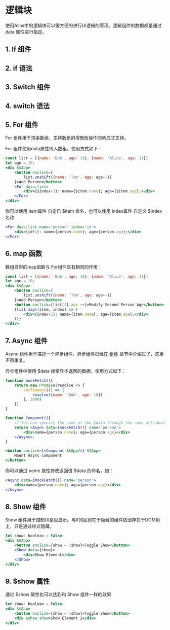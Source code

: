 # 逻辑块

使用Alins中的逻辑块可以很方便的进行UI逻辑的管理。逻辑组件的数据都是通过 data 属性进行指定。

## 1. If 组件

## 2. if 语法

## 3. Switch 组件

## 4. switch 语法

## 5. For 组件

For 组件用于渲染数组，支持数组的增删改操作的响应式支持。

For 组件使用data属性传入数组，使用方式如下：

<CodeBox/>

```jsx
const list = [{name: 'Bob', age: 10}, {name: 'Alice', age: 11}]
let age = 10;
<div $$App>
    <button onclick={
        list.unshift({name: 'Tom', age: age++})
    }>Add Person</button>
    <For data:list>
        <div>{$index+1}: name={$item.name}; age={$item.age};</div>
    </For>
</div>;
```

你可以使用 item属性 自定已 $item 命名，也可以使用 index属性 自定义 $index 名称:

```jsx
<For data:list name='person' index='id'>
    <div>{id+1}: name={person.name}; age={person.age};</div>
</For>
```

## 6. map 函数

数组自带的map函数与 For组件具有相同的作用：

<CodeBox/>

```jsx
const list = [{name: 'Bob', age: 10}, {name: 'Alice', age: 11}]
let age = 10;
<div $$App>
    <button onclick={
        list.unshift({name: 'Tom', age: age++})
    }>Add Person</button>
    <button onclick={list[1].age ++}>Modify Second Person Age</button>
    {list.map((item, index) => (
        <div>{index+1}: name={item.name}; age={item.age};</div>
    ))}
</div>;
```

## 7. Async 组件

Async 组件用于描述一个异步组件，异步组件已经在 [组件](./component) 章节中介绍过了，这里不再重复。

异步组件中使用 $data 接受异步返回的数据，使用方式如下：

<CodeBox/>

```jsx
function mockFetch(){
    return new Promise(resolve => {
        setTimeout(() => {
            resolve({name: 'Bob', age: 10})
        }, 2000)
    });
}

function Componnt(){
    // You can specify the name of the $data through the name attribute: name='persion'
    return <Async data={mockFetch()} name='person'>
        <div>name={person.name}; age={person.age}</div>
    </Async>;
}

<button onclick={<Componnt $$App/>} $$App>
    Mount Async Component
</button>
```

你可以通过 name 属性修改返回值 $data 的命名，如：

```jsx
<Async data={mockFetch()} name='person'>
    <div>name={person.name}; age={person.age}</div>
</Async>
```

## 8. Show 组件

Show 组件用于控制UI是否显示。与If的区别在于隐藏的组件依旧存在于DOM树上，只是通过样式隐藏。

<CodeBox/>

```jsx
let show: boolean = false;
<div $$App>
    <button onclick={show = !show}>Toggle Show</button>
    <Show data={show}>
        <div>Show Element</div>
    </Show>
</div>
```

## 9. $show 属性

通过 $show 属性也可以达到和 Show 组件一样的效果

<CodeBox/>

```jsx
let show: boolean = false;
<div $$App>
    <button onclick={show = !show}>Toggle Show</button>
    <div $show:show>Show Element 2</div>
</div>
```

        
